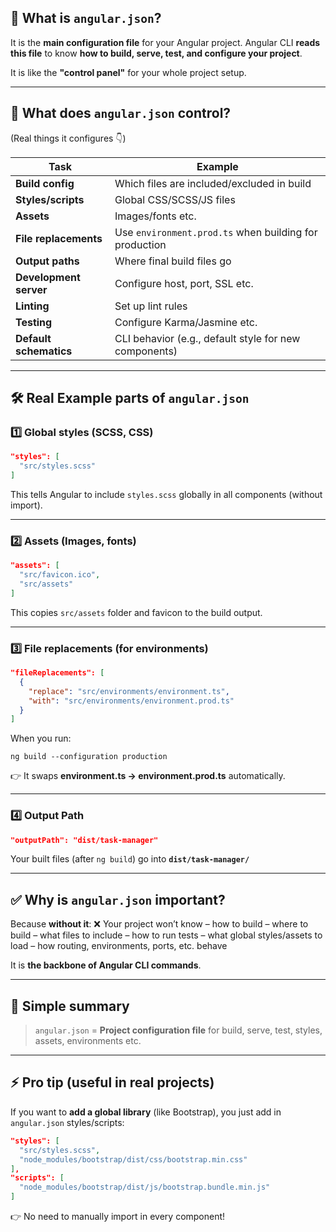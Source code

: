 ## 📄 **What is `angular.json`?**

It is the **main configuration file** for your Angular project.
Angular CLI **reads this file** to know **how to build, serve, test, and configure your project**.

It is like the **"control panel"** for your whole project setup.

---

## 🚀 **What does `angular.json` control?**

(Real things it configures 👇)

| Task                   | Example                                                |
| ---------------------- | ------------------------------------------------------ |
| **Build config**       | Which files are included/excluded in build             |
| **Styles/scripts**     | Global CSS/SCSS/JS files                               |
| **Assets**             | Images/fonts etc.                                      |
| **File replacements**  | Use `environment.prod.ts` when building for production |
| **Output paths**       | Where final build files go                             |
| **Development server** | Configure host, port, SSL etc.                         |
| **Linting**            | Set up lint rules                                      |
| **Testing**            | Configure Karma/Jasmine etc.                           |
| **Default schematics** | CLI behavior (e.g., default style for new components)  |

---

## 🛠️ **Real Example parts of `angular.json`**

### 1️⃣ **Global styles** (SCSS, CSS)

```json
"styles": [
  "src/styles.scss"
]
```

This tells Angular to include `styles.scss` globally in all components (without import).

---

### 2️⃣ **Assets (Images, fonts)**

```json
"assets": [
  "src/favicon.ico",
  "src/assets"
]
```

This copies `src/assets` folder and favicon to the build output.

---

### 3️⃣ **File replacements (for environments)**

```json
"fileReplacements": [
  {
    "replace": "src/environments/environment.ts",
    "with": "src/environments/environment.prod.ts"
  }
]
```

When you run:

```
ng build --configuration production
```

👉 It swaps **environment.ts → environment.prod.ts** automatically.

---

### 4️⃣ **Output Path**

```json
"outputPath": "dist/task-manager"
```

Your built files (after `ng build`) go into **`dist/task-manager/`**

---

## ✅ **Why is `angular.json` important?**

Because **without it**:
❌ Your project won’t know
– how to build
– where to build
– what files to include
– how to run tests
– what global styles/assets to load
– how routing, environments, ports, etc. behave

It is **the backbone of Angular CLI commands**.

---

## 🎯 **Simple summary**

> `angular.json` = **Project configuration file** for build, serve, test, styles, assets, environments etc.

---

## ⚡ **Pro tip (useful in real projects)**

If you want to **add a global library** (like Bootstrap),
you just add in `angular.json` styles/scripts:

```json
"styles": [
  "src/styles.scss",
  "node_modules/bootstrap/dist/css/bootstrap.min.css"
],
"scripts": [
  "node_modules/bootstrap/dist/js/bootstrap.bundle.min.js"
]
```

👉 No need to manually import in every component!
